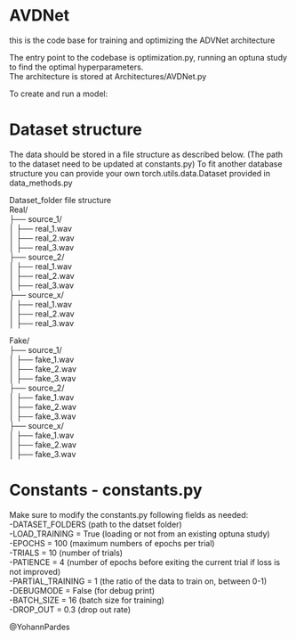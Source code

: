 # AVDNet

this is the code base for training and optimizing the ADVNet architecture

The entry point to the codebase is optimization.py, running an optuna study to find the optimal hyperparameters.  
The architecture is stored at Architectures/AVDNet.py  

To create and run a model:  


# Dataset structure

The data should be stored in a file structure as described below. (The path to the dataset need to be updated at constants.py)
To fit another database structure you can provide your own torch.utils.data.Dataset provided in data_methods.py  

Dataset_folder file structure  
Real/  
├── source_1/  
│   ├── real_1.wav  
│   ├── real_2.wav  
│   ├── real_3.wav  
├── source_2/  
│   ├── real_1.wav  
│   ├── real_2.wav  
│   ├── real_3.wav  
├── source_x/  
│   ├── real_1.wav  
│   ├── real_2.wav  
│   ├── real_3.wav  

Fake/  
├── source_1/  
│   ├── fake_1.wav  
│   ├── fake_2.wav  
│   ├── fake_3.wav  
├── source_2/  
│   ├── fake_1.wav  
│   ├── fake_2.wav  
│   ├── fake_3.wav  
├── source_x/  
│   ├── fake_1.wav  
│   ├── fake_2.wav  
│   ├── fake_3.wav  


# Constants - constants.py

Make sure to modify the constants.py following fields as needed:  
-DATASET_FOLDERS (path to the datset folder)  
-LOAD_TRAINING = True (loading or not from an existing optuna study)  
-EPOCHS = 100 (maximum numbers of epochs per trial)  
-TRIALS = 10 (number of trials)  
-PATIENCE = 4 (number of epochs before exiting the current trial if loss is not improved)  
-PARTIAL_TRAINING = 1 (the ratio of the data to train on, between 0-1)  
-DEBUGMODE = False (for debug print)  
-BATCH_SIZE = 16 (batch size for training)  
-DROP_OUT = 0.3 (drop out rate)  

@YohannPardes
